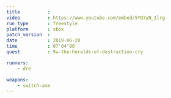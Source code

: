 ```yaml
---
title          :
video          : https://www.youtube.com/embed/5YO7yN_Ilrg
run_type       : freestyle
platform       : xbox
patch_version  : 
date           : 2019-06-20
time           : 07'04"80
quest          : 9★-the-heralds-of-destruction-cry

runners:
    - dre

weapons:
    - switch-axe
---
```

